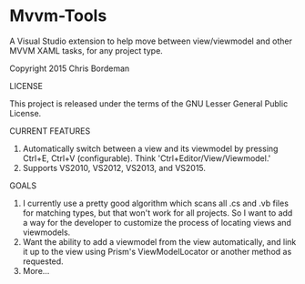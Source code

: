 # Mvvm-Tools

A Visual Studio extension to help move between view/viewmodel and other MVVM XAML tasks, for any project type.

Copyright 2015 Chris Bordeman

LICENSE

This project is released under the terms of the GNU Lesser General Public License.

CURRENT FEATURES

1.  Automatically switch between a view and its viewmodel by pressing Ctrl+E, Ctrl+V (configurable). Think 'Ctrl+Editor/View/Viewmodel.'
2.  Supports VS2010, VS2012, VS2013, and VS2015.

GOALS

1.  I currently use a pretty good algorithm which scans all .cs and .vb files for matching types, but that won't work for all projects. So I want to add a way for the developer to customize the process of locating views and viewmodels.
2.  Want the ability to add a viewmodel from the view automatically, and link it up to the view using Prism's ViewModelLocator or another method as requested.
3.  More...
